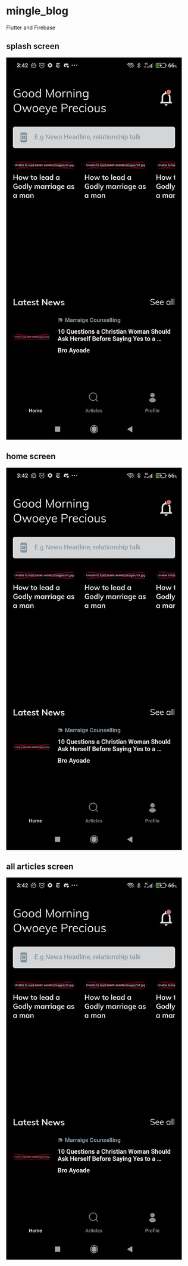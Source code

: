 # mingle_blog

Flutter and Firebase
## splash screen
![Alt text](https://github.com/parallelbox-lab/mingle_blog/blob/main/flutter_02.png?raw=true "Light Mode")

## home screen
![Alt text](https://github.com/parallelbox-lab/mingle_blog/blob/main/flutter_02.png?raw=true "Light Mode")

## all articles screen
![Alt text](https://github.com/parallelbox-lab/mingle_blog/blob/main/flutter_02.png?raw=true "Light Mode")
